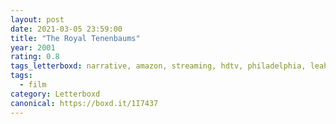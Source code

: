 ```yaml
---
layout: post 
date: 2021-03-05 23:59:00
title: "The Royal Tenenbaums"
year: 2001
rating: 0.8
tags_letterboxd: narrative, amazon, streaming, hdtv, philadelphia, leah
tags:
  - film
category: Letterboxd
canonical: https://boxd.it/1I7437
---
```

